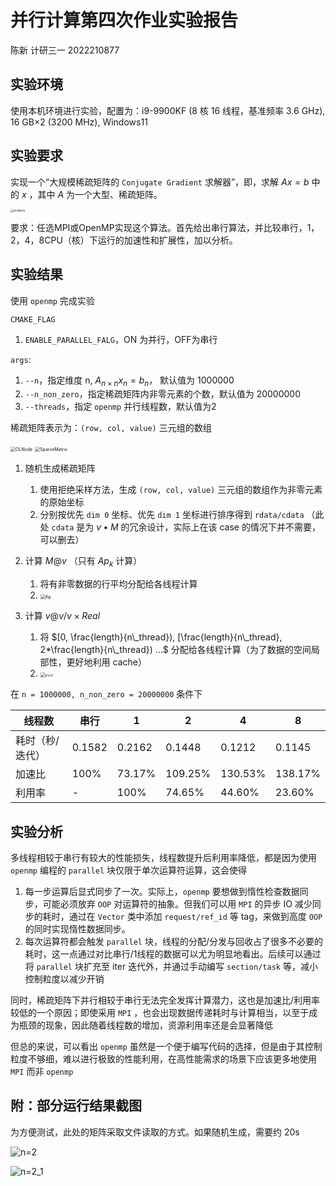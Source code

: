 # 并行计算第四次作业实验报告

陈新	计研三一	2022210877



## 实验环境

使用本机环境进行实验，配置为：i9-9900KF (8 核 16 线程，基准频率 3.6 GHz), 16 GB$\times$2 (3200 MHz), Windows11



## 实验要求

实现一个“大规模稀疏矩阵的 `Conjugate Gradient` 求解器”，即，求解 $Ax=b$ 中的 $x$ ，其中 $A$ 为一个大型、稀疏矩阵。

<img src="pictures/problem.png" alt="problem" style="zoom:33%;" />

要求：任选MPI或OpenMP实现这个算法。首先给出串行算法，并比较串行，1，2，4，8CPU（核）下运行的加速性和扩展性，加以分析。



## 实验结果

使用 `openmp` 完成实验



`CMAKE_FLAG`

1. `ENABLE_PARALLEL_FALG`，ON 为并行，OFF为串行



`args`:

1. `--n`，指定维度 n, $A_{n \times n} x_n = b_n$， 默认值为 1000000
2. `--n_non_zero`，指定稀疏矩阵内非零元素的个数，默认值为 20000000
3. `--threads`，指定 `openmp` 并行线程数，默认值为2



稀疏矩阵表示为：`(row, col, value)` 三元组的数组

<img src="pictures/OLNode.png" alt="OLNode" style="zoom:50%;" />

<img src="pictures/SparseMatrix.png" alt="SparseMatrix" style="zoom:50%;" />

1. 随机生成稀疏矩阵
   1. 使用拒绝采样方法，生成 `(row, col, value)` 三元组的数组作为非零元素的原始坐标
   2. 分别按优先 `dim 0` 坐标、优先 `dim 1` 坐标进行排序得到 `rdata/cdata` （此处 `cdata` 是为 $v \bullet M$ 的冗余设计，实际上在该 case 的情况下并不需要，可以删去）
2. 计算 $M @ v$ （只有 $Ap_k$ 计算）
   1. 将有非零数据的行平均分配给各线程计算
   2. <img src="pictures/Ap.png" alt="Ap" style="zoom:50%;" />

3. 计算 $v @ v / v \times Real$ 
   1. 将 $[0, \frac{length}{n\_thread}), [\frac{length}{n\_thread}, 2*\frac{length}{n\_thread}) ...$ 分配给各线程计算（为了数据的空间局部性，更好地利用 cache）
   2. <img src="pictures/v+v.png" alt="v+v" style="zoom:50%;" />




在 `n = 1000000, n_non_zero = 20000000` 条件下

| 线程数          | 串行   | 1      | 2       | 4       | 8       |
| --------------- | ------ | ------ | ------- | ------- | ------- |
| 耗时（秒/迭代） | 0.1582 | 0.2162 | 0.1448  | 0.1212  | 0.1145  |
| 加速比          | 100%   | 73.17% | 109.25% | 130.53% | 138.17% |
| 利用率          | -      | 100%   | 74.65%  | 44.60%  | 23.60%  |



## 实验分析

多线程相较于串行有较大的性能损失，线程数提升后利用率降低，都是因为使用 `openmp` 编程的 `parallel` 块仅限于单次运算符运算，这会使得

1. 每一步运算后显式同步了一次。实际上，`openmp` 要想做到惰性检查数据同步，可能必须放弃 `OOP` 对运算符的抽象。但我们可以用 `MPI` 的异步 IO 减少同步的耗时，通过在 `Vector` 类中添加 `request/ref_id` 等 tag，来做到高度 `OOP` 的同时实现惰性数据同步。
2. 每次运算符都会触发 `parallel` 块，线程的分配/分发与回收占了很多不必要的耗时，这一点通过对比串行/1线程的数据可以尤为明显地看出。后续可以通过将 `parallel` 块扩充至 iter 迭代外，并通过手动编写 `section/task` 等，减小控制粒度以减少开销



同时，稀疏矩阵下并行相较于串行无法完全发挥计算潜力，这也是加速比/利用率较低的一个原因；即使采用 `MPI` ，也会出现数据传递耗时与计算相当，以至于成为瓶颈的现象，因此随着线程数的增加，资源利用率还是会显著降低

但总的来说，可以看出 `openmp` 虽然是一个便于编写代码的选择，但是由于其控制粒度不够细，难以进行极致的性能利用，在高性能需求的场景下应该更多地使用 `MPI` 而非 `openmp`





## 附：部分运行结果截图

为方便测试，此处的矩阵采取文件读取的方式。如果随机生成，需要约 20s

![n=2](pictures/n=2.png)

![n=2_1](pictures/n=2_1.png)
